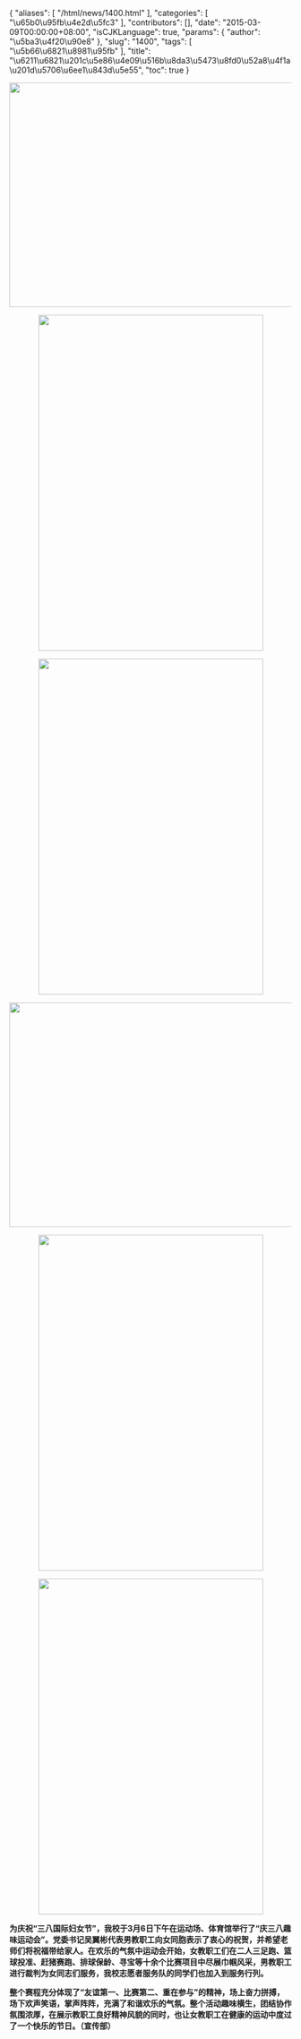 {
    "aliases": [
        "/html/news/1400.html"
    ],
    "categories": [
        "\u65b0\u95fb\u4e2d\u5fc3"
    ],
    "contributors": [],
    "date": "2015-03-09T00:00:00+08:00",
    "isCJKLanguage": true,
    "params": {
        "author": "\u5ba3\u4f20\u90e8"
    },
    "slug": "1400",
    "tags": [
        "\u5b66\u6821\u8981\u95fb"
    ],
    "title": "\u6211\u6821\u201c\u5e86\u4e09\u516b\u8da3\u5473\u8fd0\u52a8\u4f1a\u201d\u5706\u6ee1\u843d\u5e55",
    "toc": true
}


<img
    src="https://cdn.tfls.online/mirror/full/eb7bc8bac24f296893c7916527c92a0da3b945a0.jpg"
    style="display:block;margin-left:auto;margin-right:auto;"
    decoding="async"
    fetchpriority="auto"
    loading="lazy"
    height="401"
    width="600"
/>





<img
    src="https://cdn.tfls.online/mirror/full/648add2b9e305897d011daca5290bcdccd72462a.jpg"
    style="display:block;margin-left:auto;margin-right:auto;"
    decoding="async"
    fetchpriority="auto"
    loading="lazy"
    height="600"
    width="401"
/>





<img
    src="https://cdn.tfls.online/mirror/full/a74c65b97546c632b40f1c5cb7ec37fcb56a7b14.jpg"
    style="display:block;margin-left:auto;margin-right:auto;"
    decoding="async"
    fetchpriority="auto"
    loading="lazy"
    height="600"
    width="401"
/>





<img
    src="https://cdn.tfls.online/mirror/full/d2d7c4b3cdba8ec297083cfdba4e485ba3945565.jpg"
    style="display:block;margin-left:auto;margin-right:auto;"
    decoding="async"
    fetchpriority="auto"
    loading="lazy"
    height="401"
    width="600"
/>





<img
    src="https://cdn.tfls.online/mirror/full/4665b59cf6a21bfffe5b5f5ab281c6f2d8f5a95c.jpg"
    style="display:block;margin-left:auto;margin-right:auto;"
    decoding="async"
    fetchpriority="auto"
    loading="lazy"
    height="600"
    width="401"
/>





<img
    src="https://cdn.tfls.online/mirror/full/6b744f7dc85a061f7716fe71dd12ffebb245cda3.jpg"
    style="display:block;margin-left:auto;margin-right:auto;"
    decoding="async"
    fetchpriority="auto"
    loading="lazy"
    height="600"
    width="401"
/>




  





**为庆祝“三八国际妇女节”，我校于****3****月****6****日下午在运动场、体育馆举行了“庆三八趣味运动会”。党委书记吴翼彬代表男教职工向女同胞表示了衷心的祝贺，并希望老师们将祝福带给家人。在欢乐的气氛中运动会开始，女教职工们在二人三足跑、篮球投准、赶猪赛跑、排球保龄、寻宝等十余个比赛项目中尽展巾帼风采，男教职工进行裁判为女同志们服务，我校志愿者服务队的同学们也加入到服务行列。**




**整个赛程充分体现了“友谊第一、比赛第二、重在参与”的精神，场上奋力拼搏，场下欢声笑语，掌声阵阵，充满了和谐欢乐的气氛。整个活动趣味横生，团结协作氛围浓厚，在展示教职工良好精神风貌的同时，也让女教职工在健康的运动中度过了一个快乐的节日。（宣传部）**




  



